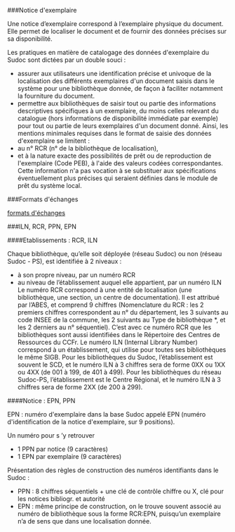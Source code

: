 ###Notice d'exemplaire

Une notice d’exemplaire correspond à l’exemplaire physique du document. Elle permet de localiser le
document et de fournir des données précises sur sa disponibilité.

Les pratiques en matière de catalogage des données d'exemplaire du Sudoc sont dictées par un double
souci :

- assurer aux utilisateurs une identification précise et univoque de la localisation des différents
exemplaires d'un document saisis dans le système pour une bibliothèque donnée, de façon à faciliter
notamment la fourniture du document.
- permettre aux bibliothèques de saisir tout ou partie des informations descriptives spécifiques à un
exemplaire, du moins celles relevant du catalogue (hors informations de disponibilité immédiate par
exemple) pour tout ou partie de leurs exemplaires d'un document donné.
Ainsi, les mentions minimales requises dans le format de saisie des données d'exemplaire se limitent :
- au n° RCR (n° de la bibliothèque de localisation),
- et à la nature exacte des possibilités de prêt ou de reproduction de l'exemplaire (Code PEB), à l'aide des
valeurs codées correspondantes. Cette information n'a pas vocation à se substituer aux spécifications
éventuellement plus précises qui seraient définies dans le module de prêt du système local.

###Formats d'échanges

[formats d'échanges](http://documentation.abes.fr/sudoc/manuels/echanges/formats_echanges/index.html#DonneesLocales)

###ILN, RCR, PPN, EPN

####Etablissements : RCR, ILN

Chaque bibliothèque, qu’elle soit déployée (réseau Sudoc) ou non (réseau Sudoc -
PS), est identifiée à 2 niveaux :
- à son propre niveau, par un numéro RCR
- au niveau de l’établissement auquel elle appartient, par un numéro ILN
Le numéro RCR correspond à une entité de localisation (une bibliothèque, une
section, un centre de documentation).
Il est attribué par l’ABES, et comprend 9 chiffres (Nomenclature du RCR : les 2
premiers chiffres correspondent au n° du département, les 3 suivants au code INSEE
de la commune, les 2 suivants au Type de bibliothèque *, et les 2 derniers au n°
séquentiel).
C’est avec ce numéro RCR que les bibliothèques sont aussi identifiées dans le
Répertoire des Centres de Ressources du CCFr.
Le numéro ILN (Internal Library Number) correspond à un établissement, qui utilise
pour toutes ses bibliothèques le même SIGB.
Pour les bibliothèques du Sudoc, l’établissement est souvent le SCD, et le numéro
ILN à 3 chiffres sera de forme 0XX ou 1XX ou 4XX (de 001 à 199, de 401 à 499).
Pour les bibliothèques du réseau Sudoc-PS, l’établissement est le Centre Régional,
et le numéro ILN à 3 chiffres sera de forme 2XX (de 200 à 299). 

####Notice : EPN, PPN

EPN : numéro d'exemplaire dans la base Sudoc appelé EPN (numéro d'identification de la notice d'exemplaire, sur 9 positions).

Un numéro pour s ’y retrouver
- 1 PPN par notice (9 caractères)
- 1 EPN par exemplaire (9 caractères)

Présentation des règles de construction des numéros identifiants dans le
Sudoc :
- PPN : 8 chiffres séquentiels + une clé de contrôle chiffre ou X, clé pour les notices
bibliogr. et autorité
- EPN : même principe de construction, on le trouve souvent associé au numéro de
bibliothèque sous la forme RCR:EPN, puisqu’un exemplaire n’a de sens que dans
une localisation donnée.